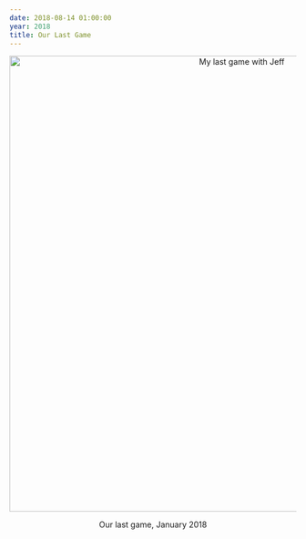 ```yaml
---
date: 2018-08-14 01:00:00
year: 2018
title: Our Last Game
---
```


<div align="center">
  <img src="{{'/files/2018/08/last-game-of-chess.jpg' | relative_url}}" width="800" alt="My last game with Jeff" />
  <p>Our last game, January 2018</p>
</div>
